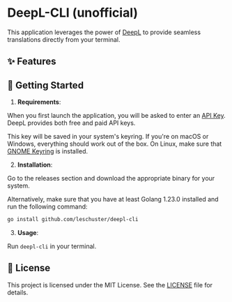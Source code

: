 # DeepL-CLI (unofficial)

This application leverages the power of [DeepL](https://www.deepl.com) to provide seamless translations directly from your terminal.

## ✨ Features

## 🚀 Getting Started

1. **Requirements**:

When you first launch the application, you will be asked to enter an [API Key](https://www.deepl.com/en/pro#developer). DeepL provides both free and paid API keys.

This key will be saved in your system's keyring. If you're on macOS or Windows, everything should work out of the box. On Linux, make sure that [GNOME Keyring](https://wiki.gnome.org/Projects/GnomeKeyring) is installed.

2. **Installation**:

Go to the releases section and download the appropriate binary for your system.

Alternatively, make sure that you have at least Golang 1.23.0 installed and run the following command:

```bash
go install github.com/leschuster/deepl-cli
```

3. **Usage**:

Run `deepl-cli` in your terminal.

## 📄 License

This project is licensed under the MIT License. See the [LICENSE](LICENSE) file for details.
